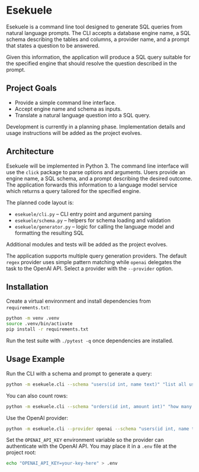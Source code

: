 # Esekuele

Esekuele is a command line tool designed to generate SQL queries from natural language prompts. The CLI accepts a database engine name, a SQL schema describing the tables and columns, a provider name, and a prompt that states a question to be answered.

Given this information, the application will produce a SQL query suitable for the specified engine that should resolve the question described in the prompt.

## Project Goals
- Provide a simple command line interface.
- Accept engine name and schema as inputs.
- Translate a natural language question into a SQL query.

Development is currently in a planning phase. Implementation details and usage instructions will be added as the project evolves.

## Architecture
Esekuele will be implemented in Python 3. The command line interface will use the `click` package to parse options and arguments. Users provide an engine name, a SQL schema, and a prompt describing the desired outcome. The application forwards this information to a language model service which returns a query tailored for the specified engine.

The planned code layout is:

- `esekuele/cli.py` – CLI entry point and argument parsing
- `esekuele/schema.py` – helpers for schema loading and validation
- `esekuele/generator.py` – logic for calling the language model and formatting the resulting SQL

Additional modules and tests will be added as the project evolves.

The application supports multiple query generation providers. The default
``regex`` provider uses simple pattern matching while ``openai`` delegates
the task to the OpenAI API. Select a provider with the ``--provider`` option.

## Installation
Create a virtual environment and install dependencies from ``requirements.txt``:

```bash
python -m venv .venv
source .venv/bin/activate
pip install -r requirements.txt
```

Run the test suite with ``./pytest -q`` once dependencies are installed.

## Usage Example
Run the CLI with a schema and prompt to generate a query:

```bash
python -m esekuele.cli --schema "users(id int, name text)" "list all users"
```

You can also count rows:

```bash
python -m esekuele.cli --schema "orders(id int, amount int)" "how many orders"
```

Use the OpenAI provider:

```bash
python -m esekuele.cli --provider openai --schema "users(id int, name text)" "list all users"
```

Set the ``OPENAI_API_KEY`` environment variable so the provider can
authenticate with the OpenAI API. You may place it in a ``.env`` file at
the project root:

```bash
echo "OPENAI_API_KEY=your-key-here" > .env
```
